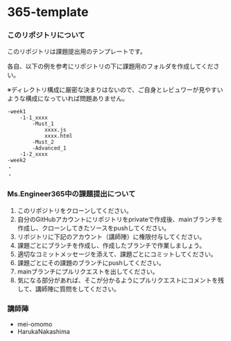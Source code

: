 # 365-template

### このリポジトリについて

このリポジトリは課題提出用のテンプレートです。

各自、以下の例を参考にリポジトリの下に課題用のフォルダを作成してください。

※ディレクトリ構成に厳密な決まりはないので、ご自身とレビュワーが見やすいような構成になっていれば問題ありません。

```
-week1
    -1-1_xxxx
        -Must_1
            xxxx.js
            xxxx.html
        -Must_2
        -Advanced_1
    -1-2_xxxx
-week2
・
・
```

### Ms.Engineer365中の課題提出について

1. このリポジトリをクローンしてください。
1. 自分のGitHubアカウントにリポジトリをprivateで作成後、mainブランチを作成し、クローンしてきたソースをpushしてください。
1. リポジトリに下記のアカウント（講師陣）に権限付与してください。
1. 課題ごとにブランチを作成し、作成したブランチで作業しましょう。
1. 適切なコミットメッセージを添えて、課題ごとにコミットしてください。
1. 課題ごとにその課題のブランチにpushしてください。
1. mainブランチにプルリクエストを出してください。
1. 気になる部分があれば、そこが分かるようにプルリクエストにコメントを残して、講師陣に質問をしてください。


### 講師陣

- mei-omomo
- HarukaNakashima